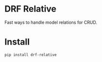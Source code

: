 # DRF Relative

Fast ways to handle model relations for CRUD.

# Install

```sh
pip install drf-relative
```
